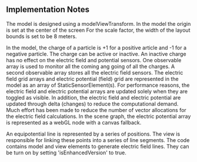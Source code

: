 ## Implementation Notes

The model is designed using a modelViewTransform. In the model the origin is set at the center of the screen
For the scale factor, the width of the layout bounds is set to be 8 meters.

In the model, the charge of a particle is +1 for a positive article and -1 for a negative particle. The
charge can be active or inactive. An inactive charge has no effect on the electric field and potential sensors.
One observable array is used to monitor all the coming ang going of all the charges. A second observable
array stores all the electric field sensors. The electric field grid arrays and electric potential (field) grid
are represented in the model as an array of StaticSensorElement(s). For performance reasons, the electric field and
electric potential arrays are updated solely when they are toggled as visible. In addition, the electric field
and electric potential are updated through delta (changes) to reduce the computational demand. Much effort has been
made to reduce the number of vector allocations for the electric field calculations. In the scene graph, the electric
potential array is represented as a webGL node with a canvas fallback.

An equipotential line is represented by a series of positions. The view is responsible
for linking these points into a series of line segments. The code contains model and view elements
to generate electric field lines. They can be turn on by setting 'isEnhancedVersion' to true.
